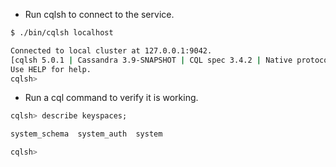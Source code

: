 ---
---

- Run cqlsh to connect to the service.

```{.sh .copy .separator-dollar}
$ ./bin/cqlsh localhost
```
```sh
Connected to local cluster at 127.0.0.1:9042.
[cqlsh 5.0.1 | Cassandra 3.9-SNAPSHOT | CQL spec 3.4.2 | Native protocol v4]
Use HELP for help.
cqlsh> 
```

- Run a cql command to verify it is working.

```{.sql .copy .separator-gt}
cqlsh> describe keyspaces;
```
```sh
system_schema  system_auth  system

cqlsh> 
```
